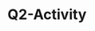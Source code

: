 # Q2-Activity
<!DOCTYPE html>
<html>
  <head>
    <style>
      .first {
        height: 200px;
        width: 200px;
        background-color: cadetblue;
        border: 10px, black;
        padding: 20px
        }
        .second {
        height: 200px;
        width: 200px;
        background-color: gold;
        border-width: 20px 10px 20px 10px;
        }
        .third {
        height: 200px;
        width: 200px;
        background-color: indianred;
        border: 10px;
        
    </style>
  </head>
  <body>
    <div class="first">
      <p>1st Box</p>
      
   <div class="second">
        <p>2nd Box</p>

  <div class="third">
    <p>3rd Box</p>
  </body>
</html>
